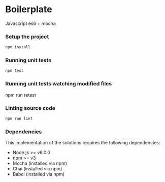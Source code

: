 # Boilerplate
Javascript es6 + mocha

### Setup the project
```bash
npm install
```

### Running unit tests
```bash
npm test
```

### Running unit tests watching modified files
npm run retest

### Linting source code
```bash
npm run lint
```

### Dependencies
This implementation of the solutions requires the following dependencies:

- Node.js >= v6.0.0
- npm >= v3
- Mocha (installed via npm)
- Chai (installed via npm)
- Babel (installed via npm)
